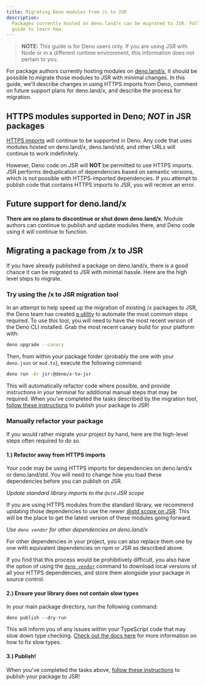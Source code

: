 ```yaml
---
title: Migrating Deno modules from /x to JSR
description:
  Packages currently hosted on deno.land/x can be migrated to JSR. Follow this
  guide to learn how.
---
```


> **NOTE:** This guide is for Deno users only. If you are using JSR with Node or
> in a different runtime environment, this information does not pertain to you.

For package authors currently hosting modules on
[deno.land/x](https://deno.land/x), it should be possible to migrate those
modules to JSR with minimal changes. In this guide, we'll describe changes in
using HTTPS imports from Deno, comment on future support plans for deno.land/x,
and describe the process for migration.

## HTTPS modules supported in Deno; _NOT_ in JSR packages

[HTTPS imports](https://docs.deno.com/runtime/manual/basics/modules) will
continue to be supported in Deno. Any code that uses modules hosted on
deno.land/x, deno.land/std, and other URLs will continue to work indefinitely.

However, Deno code on JSR will **NOT** be permitted to use HTTPS imports. JSR
performs deduplication of dependencies based on semantic versions, which is not
possible with HTTPS-imported dependencies. If you attempt to publish code that
contains HTTPS imports to JSR, you will receive an error.

## Future support for deno.land/x

**There are no plans to discontinue or shut down deno.land/x**. Module authors
can continue to publish and update modules there, and Deno code using it will
continue to function.

## Migrating a package from /x to JSR

If you have already published a package on deno.land/x, there is a good chance
it can be migrated to JSR with minimal hassle. Here are the high level steps to
migrate.

### Try using the /x to JSR migration tool

In an attempt to help speed up the migration of existing /x packages to JSR, the
Deno team has created [a utility](https://github.com/denoland/x-to-jsr) to
automate the most common steps required. To use this tool, you will need to have
the most recent version of the Deno CLI installed. Grab the most recent canary
build for your platform with:

```bash
deno upgrade --canary
```

Then, from within your package folder (probably the one with your `deno.json` or
`mod.ts`), execute the following command:

```bash
deno run -Ar jsr:@deno/x-to-jsr
```

This will automatically refactor code where possible, and provide instructions
in your terminal for additional manual steps that may be required. When you've
completed the tasks described by the migration tool,
[follow these instructions](/docs/publishing-packages) to publish your package
to JSR!

### Manually refactor your package

If you would rather migrate your project by hand, here are the high-level steps
often required to do so.

#### 1.) Refactor away from HTTPS imports

Your code may be using HTTPS imports for dependencies on deno.land/x or
deno.land/std. You will need to change how you load these dependencies before
you can publish on JSR.

_Update standard library imports to the `@std` JSR scope_

If you are using HTTPS modules from the standard library, we recommend updating
those dependencies to use the newer [@std scope on JSR](https://jsr.io/@std).
This will be the place to get the latest version of these modules going forward.

_Use `deno vendor` for other dependencies on deno.land/x_

For other dependencies in your project, you can also replace them one by one
with equivalent dependencies on npm or JSR as described above.

If you find that this process would be prohibitively difficult, you also have
the option of using the
[`deno vendor`](https://docs.deno.com/runtime/manual/tools/vendor) command to
download local versions of all your HTTPS dependencies, and store them alongside
your package in source control.

#### 2.) Ensure your library does not contain slow types

In your main package directory, run the following command:

```
deno publish --dry-run
```

This will inform you of any issues within your TypeScript code that may slow
down type checking. [Check out the docs here](/docs/about-slow-types) for more
information on how to fix slow types.

#### 3.) Publish!

When you've completed the tasks above,
[follow these instructions](/docs/publishing-packages) to publish your package
to JSR!
